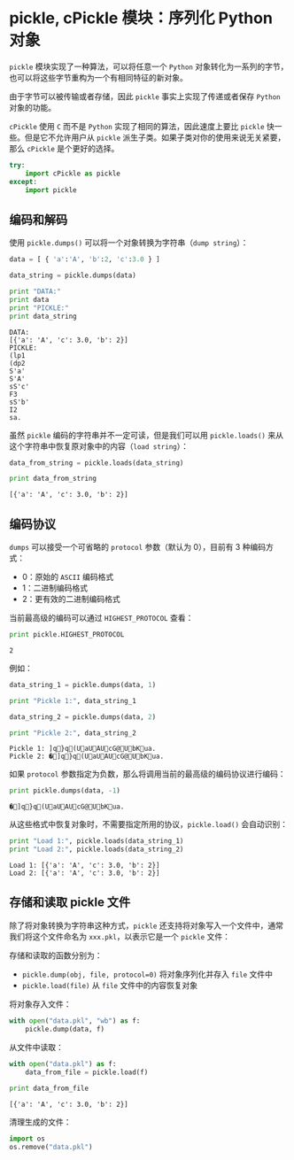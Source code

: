 # pickle, cPickle 模块：序列化 Python 对象

`pickle` 模块实现了一种算法，可以将任意一个 `Python` 对象转化为一系列的字节，也可以将这些字节重构为一个有相同特征的新对象。

由于字节可以被传输或者存储，因此 `pickle` 事实上实现了传递或者保存 `Python` 对象的功能。

`cPickle` 使用 `C` 而不是 `Python` 实现了相同的算法，因此速度上要比 `pickle` 快一些。但是它不允许用户从 `pickle` 派生子类。如果子类对你的使用来说无关紧要，那么 `cPickle` 是个更好的选择。


```python
try:
    import cPickle as pickle
except:
    import pickle
```

## 编码和解码

使用 `pickle.dumps()` 可以将一个对象转换为字符串（`dump string`）：


```python
data = [ { 'a':'A', 'b':2, 'c':3.0 } ]

data_string = pickle.dumps(data)

print "DATA:"
print data
print "PICKLE:"
print data_string
```

    DATA:
    [{'a': 'A', 'c': 3.0, 'b': 2}]
    PICKLE:
    (lp1
    (dp2
    S'a'
    S'A'
    sS'c'
    F3
    sS'b'
    I2
    sa.


虽然 `pickle` 编码的字符串并不一定可读，但是我们可以用 `pickle.loads()` 来从这个字符串中恢复原对象中的内容（`load string`）：


```python
data_from_string = pickle.loads(data_string)

print data_from_string
```

    [{'a': 'A', 'c': 3.0, 'b': 2}]


## 编码协议

`dumps` 可以接受一个可省略的 `protocol` 参数（默认为 0），目前有 3 种编码方式：

- 0：原始的 `ASCII` 编码格式
- 1：二进制编码格式
- 2：更有效的二进制编码格式

当前最高级的编码可以通过 `HIGHEST_PROTOCOL` 查看：


```python
print pickle.HIGHEST_PROTOCOL
```

    2


例如：


```python
data_string_1 = pickle.dumps(data, 1)

print "Pickle 1:", data_string_1

data_string_2 = pickle.dumps(data, 2)

print "Pickle 2:", data_string_2
```

    Pickle 1: ]q}q(UaUAUcG@      UbKua.
    Pickle 2: �]q}q(UaUAUcG@      UbKua.


如果 `protocol` 参数指定为负数，那么将调用当前的最高级的编码协议进行编码：


```python
print pickle.dumps(data, -1)
```

    �]q}q(UaUAUcG@      UbKua.


从这些格式中恢复对象时，不需要指定所用的协议，`pickle.load()` 会自动识别：


```python
print "Load 1:", pickle.loads(data_string_1)
print "Load 2:", pickle.loads(data_string_2)
```

    Load 1: [{'a': 'A', 'c': 3.0, 'b': 2}]
    Load 2: [{'a': 'A', 'c': 3.0, 'b': 2}]


## 存储和读取 pickle 文件

除了将对象转换为字符串这种方式，`pickle` 还支持将对象写入一个文件中，通常我们将这个文件命名为 `xxx.pkl`，以表示它是一个 `pickle` 文件： 

存储和读取的函数分别为：

- `pickle.dump(obj, file, protocol=0)` 将对象序列化并存入 `file` 文件中
- `pickle.load(file)` 从 `file` 文件中的内容恢复对象

将对象存入文件：


```python
with open("data.pkl", "wb") as f:
    pickle.dump(data, f)
```

从文件中读取：


```python
with open("data.pkl") as f:
    data_from_file = pickle.load(f)
    
print data_from_file
```

    [{'a': 'A', 'c': 3.0, 'b': 2}]


清理生成的文件：


```python
import os
os.remove("data.pkl")
```
